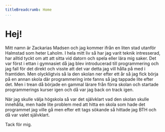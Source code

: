 ```yaml
---
titleBreadcrumb: Home
...
```



Hej!
============

Mitt namn är Zackarias Madsen och jag kommer ifrån en liten stad utanför Halmstad som heter Laholm. I hela mitt liv så har jag varit teknik intresserad, har alltid tyckt om att att sitta vid datorn och spela eller lära mig saker. Det var först i ettan i gymnasiet då jag blev introducerad till programmering och jag fall för det direkt och visste att det var detta jag vill hålla på med i framtiden. Men olyckligtvis så la den skolan ner efter ett år så jag fick börja på en annan skola där programmering inte fanns så jag tappade lite efter det. Men i trean då började en gammal lärare från förra skolan och startade programmerings kurser igen och då var jag back on track igen.

När jag skulle välja högskola så var det självklart vad den skolan skulle innehålla, men hade lite problem med att hitta en skola som hade det programmet jag ville gå men efter ett tags sökande så hittade jag BTH och då var valet självklart.

Tack för mig.
